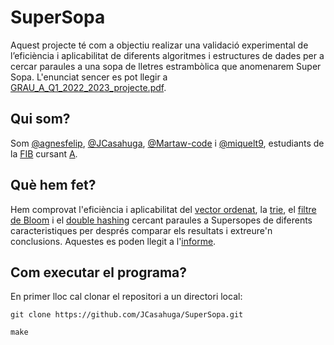 # SuperSopa
Aquest projecte té com a objectiu realizar una validació experimental de l’eficiència i aplicabilitat de diferents algoritmes i estructures de dades per a cercar paraules a una sopa de lletres estrambòlica que anomenarem Super Sopa. L'enunciat sencer es pot llegir a [GRAU_A_Q1_2022_2023_projecte.pdf](/GRAU_A_Q1_2022_2023_projecte.pdf).

## Qui som?
Som [@agnesfelip](https://github.com/agnesfelip), [@JCasahuga](https://github.com/jcasahuga), [@Martaw-code](https://github.com/Martaw-code) i [@miquelt9](https://github.com/miquelt9), estudiants de la [FIB](https://www.fib.upc.edu) cursant [A](https://www.fib.upc.edu/ca/estudis/graus/grau-en-enginyeria-informatica/pla-destudis/assignatures/A).

## Què hem fet?
Hem comprovat l'eficiència i aplicabilitat del [vector ordenat](https://en.wikipedia.org/wiki/Sorted_array), la [trie](https://en.wikipedia.org/wiki/Trie), el [filtre de Bloom](https://en.wikipedia.org/wiki/Bloom_filter) i el [double hashing](https://en.wikipedia.org/wiki/Double_hashing) cercant paraules a Supersopes de diferents caracteristiques per després comparar els resultats i extreure'n conclusions. Aquestes es poden llegit a l'[informe]().

## Com executar el programa?
En primer lloc cal clonar el repositori a un directori local:
```
git clone https://github.com/JCasahuga/SuperSopa.git
```
```
make
```
